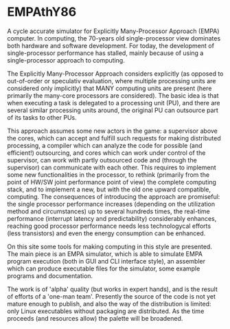 # EMPAthY86
A cycle accurate simulator for Explicitly Many-Processor Approach (EMPA) computer.
In computing, the 70-years old single-processor view dominates both hardware and software development.
For today, the development of single-processor performance has stalled, mainly because of using a
single-processor approach to computing. 

The Explicitly Many-Processor Approach considers explicitly (as opposed to out-of-order or speculativ evaluation,
where multiple processing units are considered only implicitly) that MANY computing units are present (here
primarily the many-core processors are considered). The basic idea is that when executing a task is delegated
to a processing unit (PU), and there are several similar processing units around, the original PU can
outsource part of its tasks to other PUs.

This approach assumes some new actors in the game: a supervisor above the cores, which can accept and fulfill
such requests for making distributed processing, a compiler which can analyze the code for possible (and efficient!)
outsourcing, and cores which can work under control of the supervisor, can work with partly outsourced
code and (through the supervisor) can communicate with each other. This requires to implement some new
functionalities in the processor, to rethink (primarily from the point of HW/SW joint performance point of view)
the complete computing stack, and to implement a new, but with the old one upward compatible, computing.
The consequences of introducing the approach are promiseful: the single processor performance increases
(depending on the utilization method and circumstances) up to several hundreds times, the real-time performance
(interrupt latency and predictability) considerably enhances, reaching good processor performance needs less
technologycal efforts (less transistors) and even the energy consumption can be enhanced.

On this site some tools for making computing in this style are presented. The main piece is an EMPA simulator,
which is able to simulate EMPA program execution (both in GUI and CLI interface style), an assembler which
can produce executable files for the simulator, some example programs and documentation.

The work is of 'alpha' quality (but works in expert hands), and is the result of efforts of a 'one-man team'.
Presently the source of the code is not yet mature enough to publish, and also the way of the distribution
is limited: only Linux executables without packaging are distributed. As the time proceeds (and resources allow)
the palette will be broadened.
